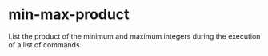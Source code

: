 # min-max-product
List the product of the minimum and maximum integers during the execution of a list of commands
